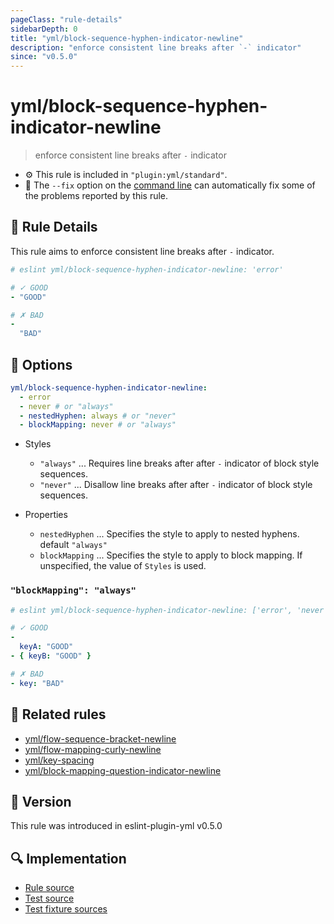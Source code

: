 ```yaml
---
pageClass: "rule-details"
sidebarDepth: 0
title: "yml/block-sequence-hyphen-indicator-newline"
description: "enforce consistent line breaks after `-` indicator"
since: "v0.5.0"
---
```


# yml/block-sequence-hyphen-indicator-newline

> enforce consistent line breaks after `-` indicator

- :gear: This rule is included in `"plugin:yml/standard"`.
- :wrench: The `--fix` option on the [command line](https://eslint.org/docs/user-guide/command-line-interface#fixing-problems) can automatically fix some of the problems reported by this rule.

## :book: Rule Details

This rule aims to enforce consistent line breaks after `-` indicator.

<eslint-code-block fix>

<!-- eslint-skip -->

```yaml
# eslint yml/block-sequence-hyphen-indicator-newline: 'error'

# ✓ GOOD
- "GOOD"

# ✗ BAD
-
  "BAD"
```

</eslint-code-block>

## :wrench: Options

```yaml
yml/block-sequence-hyphen-indicator-newline:
  - error
  - never # or "always" 
  - nestedHyphen: always # or "never"
  - blockMapping: never # or "always"
```

- Styles
  - `"always"` ... Requires line breaks after after `-` indicator of block style sequences.
  - `"never"` ... Disallow line breaks after after `-` indicator of block style sequences.

- Properties
  - `nestedHyphen` ... Specifies the style to apply to nested hyphens. default `"always"`
  - `blockMapping` ... Specifies the style to apply to block mapping. If unspecified, the value of `Styles` is used.

### `"blockMapping": "always"`

<eslint-code-block fix>

<!-- eslint-skip -->

```yaml
# eslint yml/block-sequence-hyphen-indicator-newline: ['error', 'never', { blockMapping: 'always' }]

# ✓ GOOD
-
  keyA: "GOOD"
- { keyB: "GOOD" }

# ✗ BAD
- key: "BAD"
```

</eslint-code-block>

## :couple: Related rules

- [yml/flow-sequence-bracket-newline](./flow-sequence-bracket-newline.md)
- [yml/flow-mapping-curly-newline](./flow-mapping-curly-newline.md)
- [yml/key-spacing](./key-spacing.md)
- [yml/block-mapping-question-indicator-newline](./block-mapping-question-indicator-newline.md)

## :rocket: Version

This rule was introduced in eslint-plugin-yml v0.5.0

## :mag: Implementation

- [Rule source](https://github.com/ota-meshi/eslint-plugin-yml/blob/master/src/rules/block-sequence-hyphen-indicator-newline.ts)
- [Test source](https://github.com/ota-meshi/eslint-plugin-yml/blob/master/tests/src/rules/block-sequence-hyphen-indicator-newline.ts)
- [Test fixture sources](https://github.com/ota-meshi/eslint-plugin-yml/tree/master/tests/fixtures/rules/block-sequence-hyphen-indicator-newline)
